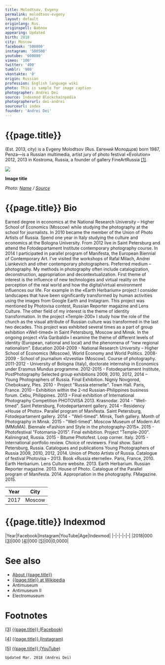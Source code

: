 ```yaml
---
title: Molodtsov, Evgeny
permalink: molodtsov-evgeny
layout: default
originlang: Rus.
originspell: Шаблон
appearing: Updated
birth: 2018
city: Moscow
facebook: '500000'
instagram: '500500'
youtube: '600000'
vimeo: '100'
twitter: '400'
tumblr: '900'
vkontakte: '0'
origin: Russian
profession: English language wiki
photo: This is sample for image caption
photographer: Andrei Dei
source: Indexmod Blockchainpedia
photographerurl: dei-andrei
sourceurl: index
founder: 'Andrei Dei'
---
```


# {{page.title}}

(Est. 2013, city) is a Evgeny Molodtsov (Rus. Евгений Молодцов) born 1987, Penza—is a Russian multimedia, artist jury of photo festival «Evolution» 2012, 2013 in Kostroma, Russia, a founder of gallery FineArtRussia <span id="a1">[\[1\]](#f1)</span>.

![](/encyclopedia/images/{{page.permalink}}.jpg)

**Image title**

*Photo: [Name](index) / [Source](index)*

# {{page.title}} Bio

Earned degree in economics at the National Research University – Higher School of Economics (Moscow) while studying the photography at the school for journalists. In 2010 became the member of the Union of Photo Artists of Russia. Spend one year in Italy studying the culture and economics at the Bologna University. From 2012 live in Saint Petersburg and attend the Fotodepartament Institute contemporary photography course. In 2014 I participated in parallel program of Manifesta, the European Biennial of Contemporary Art. I’ve visited the workshops of Rafal Milach, Andrei Liankevich and other contemporary photographers.
Preferred medium – photography. My methods in photography often include catalogization, deconstruction, appropriation and decontextualization.
First theme of interest is the influence of new technologies and virtual reality on the perception of the real world and how the digital/virtual environment influences our life. For example in the «Earth Herbarium» project I consider landscapes that have been significantly transformed by human activities using the images from Google Earth and Instagram. This project was mentioned by Photovisa contest, Russian Reporter magazine and Lens Culture.
The other field of my interest is the theme of identity transformation. In the project «Temple-200» I study how the role of the church as the visual attribute of Russian culture was transformed in the last two decades. This project was exhibited several times as a part of group exhibition «Well-timed» in Saint Petersburg, Moscow and Minsk.
In the ongoing project «Via Garibaldi» I examine the theme of different levels of identity (European, national and local) and the phenomena of “new regional nationalism”.
Education
2004-2009 - National Research University – Higher School of Economics (Moscow), World Economy and World Politics.
2008-2009 - School of journalism «Izvestia» (Moscow). Course of photography.
2011-2012 - University of Bologna (Italy), doctorate internship in Economics under Erasmus Mundus programme.
2012-2015 - Fotodepartament Institute, PostPhotography
Selected group exhibitions
2009, 2010, 2012, 2014 – Young Photographers of Russia. Final Exhibition. Nigniy Novgorod, Cheboksary, Ples.
2010 - Project "Russia eternelle". Town Hall. Paris, France.
2010 – Exhibition within the 2-nd Russian-Philippines business forum. Cebu, Philippines.
2013 – Final exhibition of International Photography Competition PHOTOVISA 2013. Krasnodar.
2014 - "Well-timed". Saint Petersburg, Fotodepartament gallery.
2014 – Residency «House of Photo». Parallel program of Manifesta. Saint Petersburg, Fotodepartament gallery.
2014 - "Well-timed". Minsk, Tseh gallery. Month of Photography in Minsk.
2015 - "Well-timed". Moscow Museum of Modern Art (MMoMA). Biennale «Fashion and Style in the photography-2015».
2015 - Photofestival "Fotomania-2015". Final exhibition. Project "Temple-200". Kaliningrad, Russia.
2015 - Bitume Photofest. Loop corner. Italy.
2015 - International portfolio review. Choice of reviewers. Final show. Saint Petersburg, Russia.
Catalogues and publications
Young Photographers of Russia 2009, 2010, 2012, 2014. Union of Photo Artists of Russia.
Catalogue of festival Photovisa – 2013.
Book «Russia eternelle». Paris, France, 2010.
Earth Herbarium. Lens Culture website. 2013.
Earth Herbarium. Russian Reporter magazine. 2013.
House of Photo. Catalogue of the Parallel program of Manifesta. 2014.
Appropriation in the photography. FMagazine. 2015.

|Year|City|
|-|-|
|2017|Moscow|

# {{page.title}} Indexmod

|Year|Facebook|Instagram|YouTube|Age|Indexmod|
|-|-|-|-|-|
|2018|000 <span id="a3">[\[3\]](#f3)</span>|000 <span id="a4">[\[4\]](#f4)</span>|000 <span id="a5">[\[5\]](#f5)</span>|00|0,0000|


# See also

+ [About {{page.title}}](index)
+ [{{page.title}} at Wikipedia](index)
+ Antimuseum
+ Antimuseum II
+ Electromuseum

# Footnotes

[[3]](#a3) <span id="f3"></span> [{{page.title}} (Facebook)](index)

[[4]](#a4) <span id="f4"></span> [{{page.title}} (Instagram)](index)

[[5]](#a5) <span id="f5"></span> [{{page.title}} (YouTube)](index)

`Updated Mar. 2018 (Andrei Dei)`
